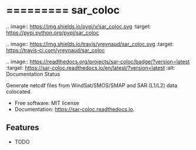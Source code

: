 =========
sar_coloc
=========


.. image:: https://img.shields.io/pypi/v/sar_coloc.svg
        :target: https://pypi.python.org/pypi/sar_coloc

.. image:: https://img.shields.io/travis/yreynaud/sar_coloc.svg
        :target: https://travis-ci.com/yreynaud/sar_coloc

.. image:: https://readthedocs.org/projects/sar-coloc/badge/?version=latest
        :target: https://sar-coloc.readthedocs.io/en/latest/?version=latest
        :alt: Documentation Status




Generate netcdf files from WindSat/SMOS/SMAP and SAR (L1/L2) data colocated.


* Free software: MIT license
* Documentation: https://sar-coloc.readthedocs.io.


Features
--------

* TODO

